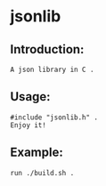 # jsonlib
## Introduction:
    A json library in C .
## Usage:
    #include "jsonlib.h" .
    Enjoy it!
## Example:
    run ./build.sh .